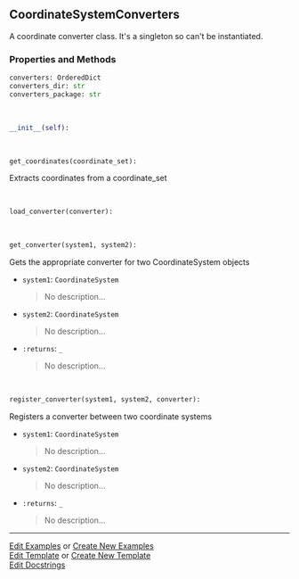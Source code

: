 ## <a id="McUtils.Coordinerds.CoordinateSystems.CoordinateSystemConverter.CoordinateSystemConverters">CoordinateSystemConverters</a>
A coordinate converter class. It's a singleton so can't be instantiated.

### Properties and Methods
```python
converters: OrderedDict
converters_dir: str
converters_package: str
```
<a id="McUtils.Coordinerds.CoordinateSystems.CoordinateSystemConverter.CoordinateSystemConverters.__init__" class="docs-object-method">&nbsp;</a>
```python
__init__(self): 
```

<a id="McUtils.Coordinerds.CoordinateSystems.CoordinateSystemConverter.CoordinateSystemConverters.get_coordinates" class="docs-object-method">&nbsp;</a>
```python
get_coordinates(coordinate_set): 
```
Extracts coordinates from a coordinate_set

<a id="McUtils.Coordinerds.CoordinateSystems.CoordinateSystemConverter.CoordinateSystemConverters.load_converter" class="docs-object-method">&nbsp;</a>
```python
load_converter(converter): 
```

<a id="McUtils.Coordinerds.CoordinateSystems.CoordinateSystemConverter.CoordinateSystemConverters.get_converter" class="docs-object-method">&nbsp;</a>
```python
get_converter(system1, system2): 
```
Gets the appropriate converter for two CoordinateSystem objects
- `system1`: `CoordinateSystem`
    >No description...
- `system2`: `CoordinateSystem`
    >No description...
- `:returns`: `_`
    >No description...

<a id="McUtils.Coordinerds.CoordinateSystems.CoordinateSystemConverter.CoordinateSystemConverters.register_converter" class="docs-object-method">&nbsp;</a>
```python
register_converter(system1, system2, converter): 
```
Registers a converter between two coordinate systems
- `system1`: `CoordinateSystem`
    >No description...
- `system2`: `CoordinateSystem`
    >No description...
- `:returns`: `_`
    >No description...





___

[Edit Examples](https://github.com/McCoyGroup/McUtils/edit/edit/ci/examples/ci/docs/McUtils/Coordinerds/CoordinateSystems/CoordinateSystemConverter/CoordinateSystemConverters.md) or 
[Create New Examples](https://github.com/McCoyGroup/McUtils/new/edit/?filename=ci/examples/ci/docs/McUtils/Coordinerds/CoordinateSystems/CoordinateSystemConverter/CoordinateSystemConverters.md) <br/>
[Edit Template](https://github.com/McCoyGroup/McUtils/edit/edit/ci/docs/ci/docs/McUtils/Coordinerds/CoordinateSystems/CoordinateSystemConverter/CoordinateSystemConverters.md) or 
[Create New Template](https://github.com/McCoyGroup/McUtils/new/edit/?filename=ci/docs/templates/ci/docs/McUtils/Coordinerds/CoordinateSystems/CoordinateSystemConverter/CoordinateSystemConverters.md) <br/>
[Edit Docstrings](https://github.com/McCoyGroup/McUtils/edit/edit/McUtils/Coordinerds/CoordinateSystems/CoordinateSystemConverter.py?message=Update%20Docs)